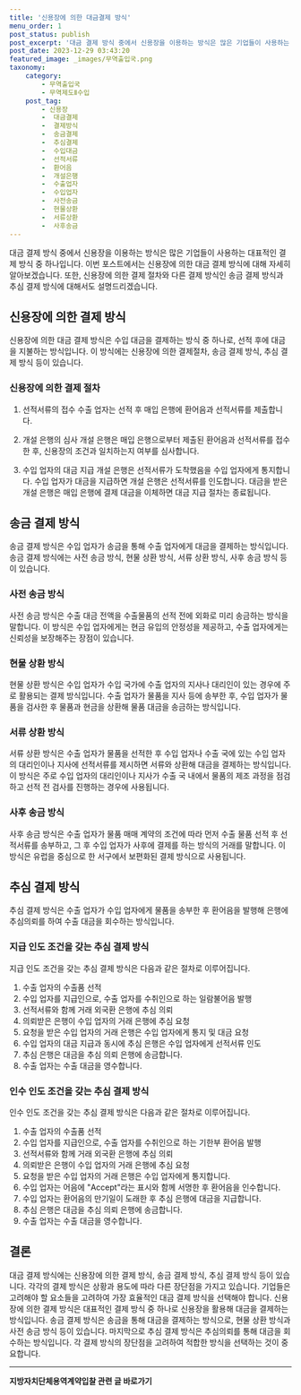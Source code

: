 ```yaml
---
title: '신용장에 의한 대금결제 방식'
menu_order: 1
post_status: publish
post_excerpt: '대금 결제 방식 중에서 신용장을 이용하는 방식은 많은 기업들이 사용하는 대표적인 결제 방식 중 하나입니다. 이번 포스트에서는 신용장에 의한 대금 결제 방식에 대해 자세히 알아보겠습니다. 또한, 신용장에 의한 결제 절차와 다른 결제 방식인 송금 결제 방식과 추심 결제 방식에 대해서도 설명드리겠습니다.'
post_date: 2023-12-29 03:43:20
featured_image: _images/무역출입국.png
taxonomy:
    category:
        - 무역출입국
        - 무역제도Ⅱ수입
    post_tag:
        - 신용장
        -  대금결제
        -  결제방식
        -  송금결제
        -  추심결제
        -  수입대금
        -  선적서류
        -  환어음
        -  개설은행
        -  수출업자
        -  수입업자
        -  사전송금
        -  현물상환
        -  서류상환
        -  사후송금
---
```



대금 결제 방식 중에서 신용장을 이용하는 방식은 많은 기업들이 사용하는 대표적인 결제 방식 중 하나입니다. 이번 포스트에서는 신용장에 의한 대금 결제 방식에 대해 자세히 알아보겠습니다. 또한, 신용장에 의한 결제 절차와 다른 결제 방식인 송금 결제 방식과 추심 결제 방식에 대해서도 설명드리겠습니다.

## 신용장에 의한 결제 방식

신용장에 의한 대금 결제 방식은 수입 대금을 결제하는 방식 중 하나로, 선적 후에 대금을 지불하는 방식입니다. 이 방식에는 신용장에 의한 결제절차, 송금 결제 방식, 추심 결제 방식 등이 있습니다.

### 신용장에 의한 결제 절차

1. 선적서류의 접수
수출 업자는 선적 후 매입 은행에 환어음과 선적서류를 제출합니다.

2. 개설 은행의 심사
개설 은행은 매입 은행으로부터 제출된 환어음과 선적서류를 접수한 후, 신용장의 조건과 일치하는지 여부를 심사합니다.

3. 수입 업자의 대금 지급
개설 은행은 선적서류가 도착했음을 수입 업자에게 통지합니다. 수입 업자가 대금을 지급하면 개설 은행은 선적서류를 인도합니다. 대금을 받은 개설 은행은 매입 은행에 결제 대금을 이체하면 대금 지급 절차는 종료됩니다.

## 송금 결제 방식

송금 결제 방식은 수입 업자가 송금을 통해 수출 업자에게 대금을 결제하는 방식입니다. 송금 결제 방식에는 사전 송금 방식, 현물 상환 방식, 서류 상환 방식, 사후 송금 방식 등이 있습니다.

### 사전 송금 방식
사전 송금 방식은 수출 대금 전액을 수출물품의 선적 전에 외화로 미리 송금하는 방식을 말합니다. 이 방식은 수입 업자에게는 현금 유입의 안정성을 제공하고, 수출 업자에게는 신뢰성을 보장해주는 장점이 있습니다.

### 현물 상환 방식
현물 상환 방식은 수입 업자가 수입 국가에 수출 업자의 지사나 대리인이 있는 경우에 주로 활용되는 결제 방식입니다. 수출 업자가 물품을 지사 등에 송부한 후, 수입 업자가 물품을 검사한 후 물품과 현금을 상환해 물품 대금을 송금하는 방식입니다.

### 서류 상환 방식
서류 상환 방식은 수출 업자가 물품을 선적한 후 수입 업자나 수출 국에 있는 수입 업자의 대리인이나 지사에 선적서류를 제시하면 서류와 상환해 대금을 결제하는 방식입니다. 이 방식은 주로 수입 업자의 대리인이나 지사가 수출 국 내에서 물품의 제조 과정을 점검하고 선적 전 검사를 진행하는 경우에 사용됩니다.

### 사후 송금 방식
사후 송금 방식은 수출 업자가 물품 매매 계약의 조건에 따라 먼저 수출 물품 선적 후 선적서류를 송부하고, 그 후 수입 업자가 사후에 결제를 하는 방식의 거래를 말합니다. 이 방식은 유럽을 중심으로 한 서구에서 보편화된 결제 방식으로 사용됩니다.

## 추심 결제 방식

추심 결제 방식은 수출 업자가 수입 업자에게 물품을 송부한 후 환어음을 발행해 은행에 추심의뢰를 하여 수출 대금을 회수하는 방식입니다.

### 지급 인도 조건을 갖는 추심 결제 방식
지급 인도 조건을 갖는 추심 결제 방식은 다음과 같은 절차로 이루어집니다.

1. 수출 업자의 수출품 선적
2. 수입 업자를 지급인으로, 수출 업자를 수취인으로 하는 일람불어음 발행
3. 선적서류와 함께 거래 외국환 은행에 추심 의뢰
4. 의뢰받은 은행이 수입 업자의 거래 은행에 추심 요청
5. 요청을 받은 수입 업자의 거래 은행은 수입 업자에게 통지 및 대금 요청
6. 수입 업자의 대금 지급과 동시에 추심 은행은 수입 업자에게 선적서류 인도
7. 추심 은행은 대금을 추심 의뢰 은행에 송금합니다.
8. 수출 업자는 수출 대금을 영수합니다.

### 인수 인도 조건을 갖는 추심 결제 방식
인수 인도 조건을 갖는 추심 결제 방식은 다음과 같은 절차로 이루어집니다.

1. 수출 업자의 수출품 선적
2. 수입 업자를 지급인으로, 수출 업자를 수취인으로 하는 기한부 환어음 발행
3. 선적서류와 함께 거래 외국환 은행에 추심 의뢰
4. 의뢰받은 은행이 수입 업자의 거래 은행에 추심 요청
5. 요청을 받은 수입 업자의 거래 은행은 수입 업자에게 통지합니다.
6. 수입 업자는 어음에 "Accept"라는 표시와 함께 서명한 후 환어음을 인수합니다.
7. 수입 업자는 환어음의 만기일이 도래한 후 추심 은행에 대금을 지급합니다.
8. 추심 은행은 대금을 추심 의뢰 은행에 송금합니다.
9. 수출 업자는 수출 대금을 영수합니다.

## 결론
대금 결제 방식에는 신용장에 의한 결제 방식, 송금 결제 방식, 추심 결제 방식 등이 있습니다. 각각의 결제 방식은 상황과 용도에 따라 다른 장단점을 가지고 있습니다. 기업들은 고려해야 할 요소들을 고려하여 가장 효율적인 대금 결제 방식을 선택해야 합니다. 신용장에 의한 결제 방식은 대표적인 결제 방식 중 하나로 신용장을 활용해 대금을 결제하는 방식입니다. 송금 결제 방식은 송금을 통해 대금을 결제하는 방식으로, 현물 상환 방식과 사전 송금 방식 등이 있습니다. 마지막으로 추심 결제 방식은 추심의뢰를 통해 대금을 회수하는 방식입니다. 각 결제 방식의 장단점을 고려하여 적합한 방식을 선택하는 것이 중요합니다.
<!-- wp:separator -->
<hr class="wp-block-separator has-alpha-channel-opacity"/>
<!-- /wp:separator -->

<!-- wp:group {"backgroundColor":"base","layout":{"type":"constrained"}} -->
<div class="wp-block-group has-base-background-color has-background"><!-- wp:paragraph {"align":"center","fontSize":"medium"} -->
<p class="has-text-align-center has-large-font-size"><strong>지방자치단체용역계약입찰 관련 글 바로가기</strong></p>
<!-- /wp:paragraph -->


<!-- wp:latest-posts
{"categories":[{"id":7150,"count":19,"description":"","link":"https://uknowlaw.com/category/%ec%a7%80%eb%b0%a9%ec%9e%90%ec%b9%98%eb%8b%a8%ec%b2%b4%ec%9a%a9%ec%97%ad%ea%b3%84%ec%95%bd%ec%9e%85%ec%b0%b0/","name":"지방자치단체용역계약입찰","slug":"지방자치단체용역계약입찰","taxonomy":"category","parent":0,"meta":[],"_links":{"self":[{"href":"https://uknowlaw.com/wp-json/wp/v2/categories/7150"}],"collection":[{"href":"https://uknowlaw.com/wp-json/wp/v2/categories"}],"about":[{"href":"https://uknowlaw.com/wp-json/wp/v2/taxonomies/category"}],"wp:post_type":[{"href":"https://uknowlaw.com/wp-json/wp/v2/posts?categories=7150"}],"curies":[{"name":"wp","href":"https://api.w.org/{rel}","templated":true}]}}],"postsToShow":100,"excerptLength":28,"postLayout":"grid","columns":2,"featuredImageAlign":"left","featuredImageSizeSlug":"large","fontSize":"small"} /--></div>
<!-- /wp:group -->
